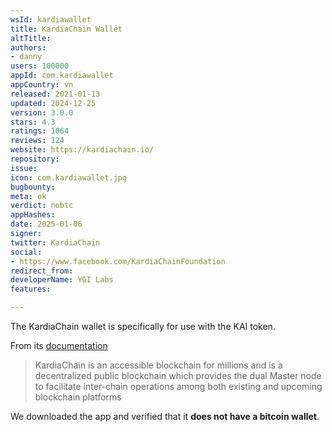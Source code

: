 ```yaml
---
wsId: kardiawallet
title: KardiaChain Wallet
altTitle: 
authors:
- danny
users: 100000
appId: com.kardiawallet
appCountry: vn
released: 2021-01-13
updated: 2024-12-25
version: 3.0.0
stars: 4.3
ratings: 1064
reviews: 124
website: https://kardiachain.io/
repository: 
issue: 
icon: com.kardiawallet.jpg
bugbounty: 
meta: ok
verdict: nobtc
appHashes: 
date: 2025-01-06
signer: 
twitter: KardiaChain
social:
- https://www.facebook.com/KardiaChainFoundation
redirect_from: 
developerName: YGI Labs
features: 

---
```


The KardiaChain wallet is specifically for use with the KAI token. 

From its [documentation](https://docs.kardiachain.io/docs/)

>KardiaChain is an accessible blockchain for millions and is a decentralized public blockchain which provides the dual Master node to facilitate inter-chain operations among both existing and upcoming blockchain platforms

We downloaded the app and verified that it **does not have a bitcoin wallet**. 

